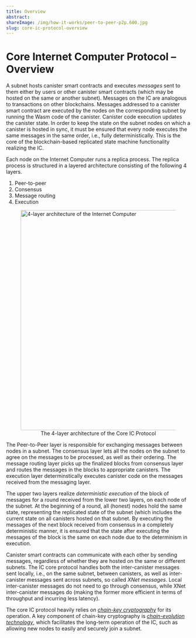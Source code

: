 ```yaml
---
title: Overview
abstract: 
shareImage: /img/how-it-works/peer-to-peer-p2p.600.jpg
slug: core-ic-protocol-overview
---
```


# Core Internet Computer Protocol – Overview

A subnet hosts canister smart contracts and executes *messages* sent to them either by users or other canister smart contracts (which may be hosted on the same or another subnet).
Messages on the IC are analogous to transactions on other blockchains.
Messages addressed to a canister smart contract are executed by the nodes on the corresponding subnet by running the Wasm code of the canister.
Canister code execution updates the canister state.
In order to keep the state on the subnet nodes on which a canister is hosted in sync, it must be ensured that every node executes the same messages in the same order, i.e., fully deterministically.
This is the core of the blockchain-based replicated state machine functionality realizing the IC.

Each node on the Internet Computer runs a replica process. The replica process is structured in a layered architecture consisting of the following 4 layers.   
1. Peer-to-peer
2. Consensus
3. Message routing
4. Execution

<figure>
<img src="/img/how-it-works/core_protocol_layers.png" alt="4-layer architecture of the Internet Computer" title="4-Layer Core IC Protocol" align="center" style="width:600px">
<figcaption align="center">
The 4-layer architecture of the Core IC Protocol
</figcaption>
</figure>

The Peer-to-Peer layer is responsible for exchanging messages between nodes in a subnet. The consensus layer lets all the nodes on the subnet to agree on the messages to be processed, as well as their ordering. The message routing layer picks up the finalized blocks from consensus layer and routes the messages in the blocks to appropriate canisters. The execution layer determinstically executes canister code on the messages received from the messaging layer. 

The upper two layers realize *deterministic execution* of the block of messages for a round received from the lower two layers, on each node of the subnet.
At the beginning of a round, all (honest) nodes hold the same state, representing the replicated state of the subnet (which includes the current state on all canisters hosted on that subnet.
By executing the messages of the next block received from consensus in a completely deterministic manner, it is ensured that the state after executing the messages of the block is the same on each node due to the determinism in execution.

Canister smart contracts can communicate with each other by sending messages, regardless of whether they are hosted on the same or different subnets.
The IC core protocol handles both the inter-canister messages sent locally, i.e., on the same subnet, between canisters, as well as inter-canister messages sent across subnets, so called *XNet messages*.
Local inter-canister messages do not need to go through consensus, while XNet inter-canister messages do (making the former more efficient in terms of throughput and incurring less latency).

The core IC protocol heavily relies on [*chain-key cryptography*](https://internetcomputer.org/how-it-works/#Chain-key-cryptography) for its operation.  A key component of chain-key cryptography is [*chain-evolution technology*](https://internetcomputer.org/how-it-works/#Chain-evolution-technology), which facilitates the long-term operation of the IC, such as allowing new nodes to easily and securely join a subnet.
